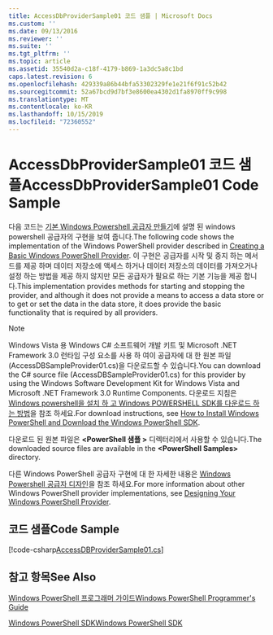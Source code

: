 ```yaml
---
title: AccessDbProviderSample01 코드 샘플 | Microsoft Docs
ms.custom: ''
ms.date: 09/13/2016
ms.reviewer: ''
ms.suite: ''
ms.tgt_pltfrm: ''
ms.topic: article
ms.assetid: 35540d2a-c18f-4179-b869-1a3dc5a8c1bd
caps.latest.revision: 6
ms.openlocfilehash: 429339a86b44bfa53302329fe1e21f6f91c52b42
ms.sourcegitcommit: 52a67bcd9d7bf3e8600ea4302d1fa8970ff9c998
ms.translationtype: MT
ms.contentlocale: ko-KR
ms.lasthandoff: 10/15/2019
ms.locfileid: "72360552"
---
```

# <a name="accessdbprovidersample01-code-sample"></a><span data-ttu-id="a8d81-102">AccessDbProviderSample01 코드 샘플</span><span class="sxs-lookup"><span data-stu-id="a8d81-102">AccessDbProviderSample01 Code Sample</span></span>

<span data-ttu-id="a8d81-103">다음 코드는 [기본 Windows Powershell 공급자 만들기](./creating-a-basic-windows-powershell-provider.md)에 설명 된 windows powershell 공급자의 구현을 보여 줍니다.</span><span class="sxs-lookup"><span data-stu-id="a8d81-103">The following code shows the implementation of the Windows PowerShell provider described in [Creating a Basic Windows PowerShell Provider](./creating-a-basic-windows-powershell-provider.md).</span></span> <span data-ttu-id="a8d81-104">이 구현은 공급자를 시작 및 중지 하는 메서드를 제공 하며 데이터 저장소에 액세스 하거나 데이터 저장소의 데이터를 가져오거나 설정 하는 방법을 제공 하지 않지만 모든 공급자가 필요로 하는 기본 기능을 제공 합니다.</span><span class="sxs-lookup"><span data-stu-id="a8d81-104">This implementation provides methods for starting and stopping the provider, and although it does not provide a means to access a data store or to get or set the data in the data store, it does provide the basic functionality that is required by all providers.</span></span>

> [!NOTE]
> <span data-ttu-id="a8d81-105">Windows Vista 용 Windows C# 소프트웨어 개발 키트 및 Microsoft .NET Framework 3.0 런타임 구성 요소를 사용 하 여이 공급자에 대 한 원본 파일 (AccessDBSampleProvider01.cs)을 다운로드할 수 있습니다.</span><span class="sxs-lookup"><span data-stu-id="a8d81-105">You can download the C# source file (AccessDBSampleProvider01.cs) for this provider by using the Windows Software Development Kit for Windows Vista and Microsoft .NET Framework 3.0 Runtime Components.</span></span> <span data-ttu-id="a8d81-106">다운로드 지침은 [Windows powershell을 설치 하 고 Windows POWERSHELL SDK를 다운로드 하는 방법](/powershell/developer/installing-the-windows-powershell-sdk)을 참조 하세요.</span><span class="sxs-lookup"><span data-stu-id="a8d81-106">For download instructions, see [How to Install Windows PowerShell and Download the Windows PowerShell SDK](/powershell/developer/installing-the-windows-powershell-sdk).</span></span>
>
> <span data-ttu-id="a8d81-107">다운로드 된 원본 파일은 **\<PowerShell 샘플 >** 디렉터리에서 사용할 수 있습니다.</span><span class="sxs-lookup"><span data-stu-id="a8d81-107">The downloaded source files are available in the **\<PowerShell Samples>** directory.</span></span>
>
> <span data-ttu-id="a8d81-108">다른 Windows PowerShell 공급자 구현에 대 한 자세한 내용은 [Windows Powershell 공급자 디자인](./designing-your-windows-powershell-provider.md)을 참조 하세요.</span><span class="sxs-lookup"><span data-stu-id="a8d81-108">For more information about other Windows PowerShell provider implementations, see [Designing Your Windows PowerShell Provider](./designing-your-windows-powershell-provider.md).</span></span>

## <a name="code-sample"></a><span data-ttu-id="a8d81-109">코드 샘플</span><span class="sxs-lookup"><span data-stu-id="a8d81-109">Code Sample</span></span>

[!code-csharp[AccessDBProviderSample01.cs](../../../../powershell-sdk-samples/SDK-2.0/csharp/AccessDBProviderSample01/AccessDBProviderSample01.cs#L11-L30 "AccessDBProviderSample01.cs")]

## <a name="see-also"></a><span data-ttu-id="a8d81-110">참고 항목</span><span class="sxs-lookup"><span data-stu-id="a8d81-110">See Also</span></span>

[<span data-ttu-id="a8d81-111">Windows PowerShell 프로그래머 가이드</span><span class="sxs-lookup"><span data-stu-id="a8d81-111">Windows PowerShell Programmer's Guide</span></span>](./windows-powershell-programmer-s-guide.md)

[<span data-ttu-id="a8d81-112">Windows PowerShell SDK</span><span class="sxs-lookup"><span data-stu-id="a8d81-112">Windows PowerShell SDK</span></span>](../windows-powershell-reference.md)
